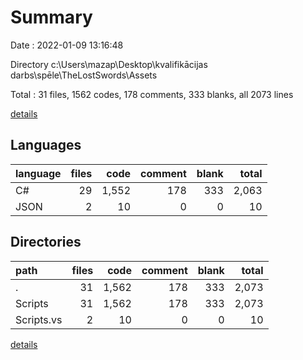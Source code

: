# Summary

Date : 2022-01-09 13:16:48

Directory c:\Users\mazap\Desktop\kvalifikācijas darbs\spēle\TheLostSwords\Assets

Total : 31 files,  1562 codes, 178 comments, 333 blanks, all 2073 lines

[details](details.md)

## Languages
| language | files | code | comment | blank | total |
| :--- | ---: | ---: | ---: | ---: | ---: |
| C# | 29 | 1,552 | 178 | 333 | 2,063 |
| JSON | 2 | 10 | 0 | 0 | 10 |

## Directories
| path | files | code | comment | blank | total |
| :--- | ---: | ---: | ---: | ---: | ---: |
| . | 31 | 1,562 | 178 | 333 | 2,073 |
| Scripts | 31 | 1,562 | 178 | 333 | 2,073 |
| Scripts\.vs | 2 | 10 | 0 | 0 | 10 |

[details](details.md)